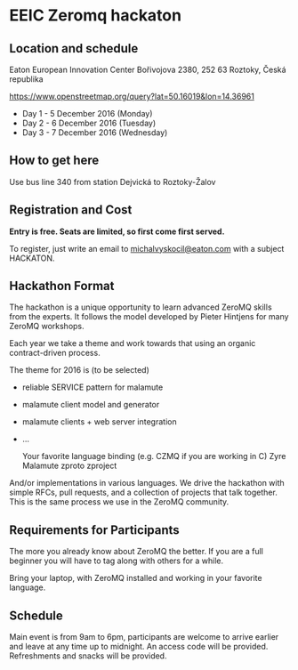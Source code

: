 # EEIC Zeromq hackaton

## Location and schedule
Eaton European Innovation Center
Bořivojova 2380, 252 63 Roztoky, Česká republika

https://www.openstreetmap.org/query?lat=50.16019&lon=14.36961

 * Day 1 - 5 December 2016 (Monday)
 * Day 2 - 6 December 2016 (Tuesday)
 * Day 3 - 7 December 2016 (Wednesday)

## How to get here
Use bus line 340 from station Dejvická to Roztoky-Žalov

## Registration and Cost

**Entry is free. Seats are limited, so first come first served.**

To register, just write an email to michalvyskocil@eaton.com with a subject HACKATON.

## Hackathon Format

The hackathon is a unique opportunity to learn advanced ZeroMQ skills from the experts. It follows the model developed by Pieter Hintjens for many ZeroMQ workshops.

Each year we take a theme and work towards that using an organic contract-driven process.

The theme for 2016 is (to be selected)

 * reliable SERVICE pattern for malamute
 * malamute client model and generator
 * malamute clients + web server integration
 * ...


    Your favorite language binding (e.g. CZMQ if you are working in C)
    Zyre
    Malamute
    zproto
    zproject

And/or implementations in various languages. We drive the hackathon with simple RFCs, pull requests, and a collection of projects that talk together. This is the same process we use in the ZeroMQ community.

## Requirements for Participants

The more you already know about ZeroMQ the better. If you are a full beginner you will have to tag along with others for a while.

Bring your laptop, with ZeroMQ installed and working in your favorite language.


## Schedule

Main event is from 9am to 6pm, participants are welcome to arrive earlier and leave at any time up to midnight. An access code will be provided. Refreshments and snacks will be provided.

